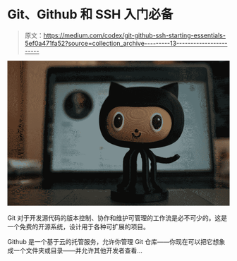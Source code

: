 # Git、Github 和 SSH 入门必备

> 原文：<https://medium.com/codex/git-github-ssh-starting-essentials-5ef0a471fa52?source=collection_archive---------13----------------------->

![](img/af3b27a7e5604bf8c98758542b6e8c80.png)

Git 对于开发源代码的版本控制、协作和维护可管理的工作流是必不可少的。这是一个免费的开源系统，设计用于各种可扩展的项目。

Github 是一个基于云的托管服务，允许你管理 Git 仓库——你现在可以把它想象成一个文件夹或目录——并允许其他开发者查看…